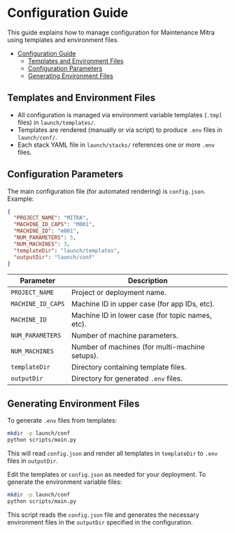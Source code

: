 # Configuration Guide

This guide explains how to manage configuration for Maintenance Mitra using templates and environment files.

- [Configuration Guide](#configuration-guide)
  - [Templates and Environment Files](#templates-and-environment-files)
  - [Configuration Parameters](#configuration-parameters)
  - [Generating Environment Files](#generating-environment-files)

## Templates and Environment Files

- All configuration is managed via environment variable templates (`.tmpl` files) in `launch/templates/`.
- Templates are rendered (manually or via script) to produce `.env` files in `launch/conf/`.
- Each stack YAML file in `launch/stacks/` references one or more `.env` files.

## Configuration Parameters

The main configuration file (for automated rendering) is `config.json`. Example:

```json
{
  "PROJECT_NAME": "MITRA",
  "MACHINE_ID_CAPS": "M001",
  "MACHINE_ID": "m001",
  "NUM_PARAMETERS": 5,
  "NUM_MACHINES": 3,
  "templateDir": "launch/templates",
  "outputDir": "launch/conf"
}
```

| Parameter         | Description                                                                |
| ----------------- | -------------------------------------------------------------------------- |
| `PROJECT_NAME`    | Project or deployment name.                                                |
| `MACHINE_ID_CAPS` | Machine ID in upper case (for app IDs, etc).                              |
| `MACHINE_ID`      | Machine ID in lower case (for topic names, etc).                           |
| `NUM_PARAMETERS`  | Number of machine parameters.                                              |
| `NUM_MACHINES`    | Number of machines (for multi-machine setups).                             |
| `templateDir`     | Directory containing template files.                                       |
| `outputDir`       | Directory for generated `.env` files.                                      |

## Generating Environment Files

To generate `.env` files from templates:

```bash
mkdir -p launch/conf
python scripts/main.py
```

This will read `config.json` and render all templates in `templateDir` to `.env` files in `outputDir`.

Edit the templates or `config.json` as needed for your deployment.
To generate the environment variable files:

```bash
mkdir -p launch/conf
python scripts/main.py
```

This script reads the `config.json` file and generates the necessary environment files in the `outputDir` specified in the configuration.
